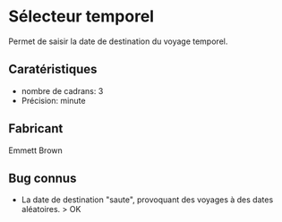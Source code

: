 # Sélecteur temporel

Permet de saisir la date de destination du voyage temporel.

## Caratéristiques

- nombre de cadrans: 3
- Précision: minute


## Fabricant

Emmett Brown

## Bug connus

- La date de destination "saute", provoquant des voyages à des dates aléatoires. > OK
